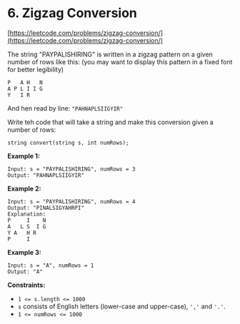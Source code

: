# 6. Zigzag Conversion
[https://leetcode.com/problems/zigzag-conversion/](https://leetcode.com/problems/zigzag-conversion/)

The string "PAYPALISHIRING" is written in a zigzag pattern on a given number of rows like this: (you may want to display this pattern in a fixed font for better legibility)

```
P   A H   N
A P L I I G
Y   I R 
```

And hen read by line: `"PAHNAPLSIIGYIR"`

Write teh code that will take a string and make this conversion given a number of rows:

```
string convert(string s, int numRows);
```

**Example 1:**
```
Input: s = "PAYPALISHIRING", numRows = 3
Output: "PAHNAPLSIIGYIR"
```

**Example 2:**
```
Input: s = "PAYPALISHIRING", numRows = 4
Output: "PINALSIGYAHRPI"
Explanation:
P     I    N
A   L S  I G
Y A   H R
P     I
```

**Example 3:**
```
Input: s = "A", numRows = 1
Output: "A"
```

**Constraints:**
- `1 <= s.length <= 1000`
- `s` consists of English letters (lower-case and upper-case), `','` and `'.'`.
- `1 <= numRows <= 1000`